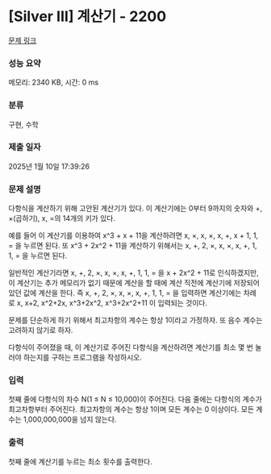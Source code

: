 # [Silver III] 계산기 - 2200 

[문제 링크](https://www.acmicpc.net/problem/2200) 

### 성능 요약

메모리: 2340 KB, 시간: 0 ms

### 분류

구현, 수학

### 제출 일자

2025년 1월 10일 17:39:26

### 문제 설명

<p>다항식을 계산하기 위해 고안된 계산기가 있다. 이 계산기에는 0부터 9까지의 숫자와 +, ×(곱하기), x, =의 14개의 키가 있다.</p>

<p>예를 들어 이 계산기를 이용하여 x^3 + x + 11을 계산하려면 x, ×, x, ×, x, +, x + 1, 1, = 을 누르면 된다. 또 x^3 + 2x^2 + 11을 계산하기 위해서는 x, +, 2, ×, x, ×, x, +, 1, 1, = 을 누르면 된다.</p>

<p>일반적인 계산기라면 x, +, 2, ×, x, ×, x, +, 1, 1, = 을 x + 2x^2 + 11로 인식하겠지만, 이 계산기는 추가 메모리가 없기 때문에 계산을 할 때에 계산 직전에 계산기에 저장되어 있던 값에 계산을 한다. 즉 x, +, 2, ×, x, ×, x, +, 1, 1, = 을 입력하면 계산기에는 차례로 x, x+2, x^2+2x, x^3+2x^2, x^3+2x^2+11 이 입력되는 것이다.</p>

<p>문제를 단순하게 하기 위해서 최고차항의 계수는 항상 1이라고 가정하자. 또 음수 계수는 고려하지 않기로 하자.</p>

<p>다항식이 주어졌을 때, 이 계산기로 주어진 다항식을 계산하려면 계산기를 최소 몇 번 눌러야 하는지를 구하는 프로그램을 작성하시오.</p>

### 입력 

 <p>첫째 줄에 다항식의 차수 N(1 ≤ N ≤ 10,000)이 주어진다. 다음 줄에는 다항식의 계수가 최고차항부터 주어진다. 최고차항의 계수는 항상 1이며 모든 계수는 0 이상이다. 모든 계수는 1,000,000,000을 넘지 않는다.</p>

### 출력 

 <p>첫째 줄에 계산기를 누르는 최소 횟수를 출력한다.</p>


